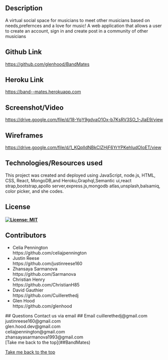 ## Description
A virtual social space for musicians to meet other musicians based on needs,prefernces and a love for music!
A web application that allows a user to create an account, sign in and create post in a community of other musicians
## Github Link
https://github.com/glenhood/BandMates
## Heroku Link
https://band--mates.herokuapp.com
## Screenshot/Video
https://drive.google.com/file/d/18-YqY9gdvaO1Ox-b7KsRV3SO_1-JlaE9/view
## Wireframes
https://drive.google.com/file/d/1_KQplIdNBkCIZHjF6YrYPKehludOIoET/view
## Technologies/Resources used
This project was created and deployed using JavaScript, node.js, HTML, CSS, React, MongoDB,and Heroku,Graphql,Semantic ui,react strap,bootstrap,apollo server,express.js,mongodb atlas,unsplash,balsamiq, color picker, and she codes.
## License
#### [![License: MIT](https://img.shields.io/badge/License-MIT-yellow.svg)](https://opensource.org/licenses/MIT)
## Contributors
<ul>
 <li>Celia Pennington</li>
 https://github.com/celiajpennington
 <li>Justin Reese</li>
 https://github.com/justinreese160
 <li>Zhansaya Sarmanova</li>
 https://github.com/Sarmanova
 <li>Christian Henry</li>
 https://github.com/ChristianH85
 <li>David Gauthier</li>
 https://github.com/Cuillerethedj
 <li>Glen Hood</li>
 https://github.com/glenhood
</ul>
## Questions
Contact us via email
 ## Email
  cuillerethedj@gmail.com <br>
  justinreese160@gmail.com<br>
  glen.hood.dev@gmail.com <br>
  celiajpennington@gmail.com <br>
  zhansayasarmanova1993@gmail.com<br>
[Take me back to the top](##BandMates)



[Take me back to the top](##BandMates)
